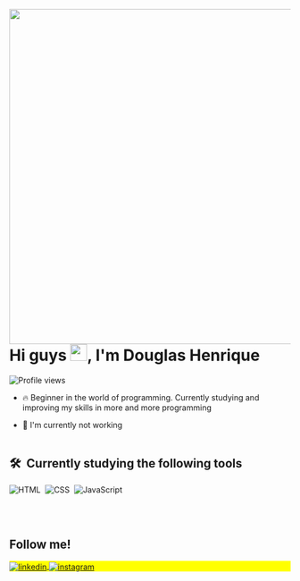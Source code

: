 <img align="right" height="600em" 
     src="https://raw.githubusercontent.com/gist/Douglas-H-Barbosa/3959094d342273a6e3f713b5b5314779/raw/2a7e5ede79935f0bd4500bc6f0b7eb38bb97badd/github.card.svg"/>
<h1 align="left">Hi guys <img src="https://raw.githubusercontent.com/kaueMarques/kaueMarques/master/hi.gif" height="30px">, I'm Douglas Henrique</h1>
<p align="left"> <img src="https://komarev.com/ghpvc/?username=Douglas-H-Barbosa&color=blue" alt="Profile views" /> </p>

- 🔥 Beginner in the world of programming.
        Currently studying and improving my skills in more and more programming 

- 🔭 I'm currently not working 
<br><br>


## 🛠 &nbsp;Currently studying the following tools
![HTML](https://img.shields.io/badge/-HTML-05122A?style=flat&logo=HTML5)&nbsp;
![CSS](https://img.shields.io/badge/-CSS-05122A?style=flat&logo=CSS3&logoColor=1572B6)&nbsp;
![JavaScript](https://img.shields.io/badge/-JavaScript-05122A?style=flat&logo=javascript)&nbsp;

<br></br>

## Follow me!

<p align="left" style="background:yellow">
<a href="https://www.linkedin.com/in/douglas-henrique-084a87206/" target="_blank">
  <img align="center" src="https://img.shields.io/badge/-Douglas_Henrique-05122A?style=flat&logo=linkedin" alt="linkedin"/>
</a>
<a href="https://www.instagram.com/douglas_henrique_e/?next=%2F" target="_blank">
 <img align="center" src="https://img.shields.io/badge/-Douglas_Henrique-05122A?style=flat&logo=instagram" alt="instagram"/>
</a>
</p>

